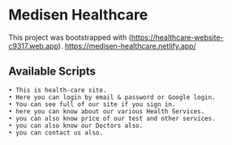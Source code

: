# Medisen Healthcare

This project was bootstrapped with (https://healthcare-website-c9317.web.app).
https://medisen-healthcare.netlify.app/

## Available Scripts

    • This is health-care site.
    • Here you can login by email & password or Google login.
    • You can see full of our site if you sign in.
    • here you can know about our various Health Services.
    • you can also know price of our test and other services.
    • you can also know our Doctors also.
    • you can contact us also.
